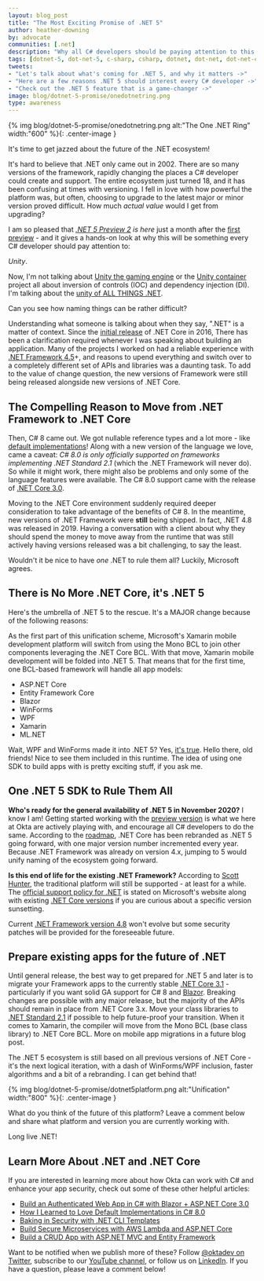 ```yaml
---
layout: blog_post
title: "The Most Exciting Promise of .NET 5"
author: heather-downing
by: advocate
communities: [.net]
description: "Why all C# developers should be paying attention to this upgrade release in November 2020."
tags: [dotnet-5, dot-net-5, c-sharp, csharp, dotnet, dot-net, dot-net-core]
tweets:
- "Let's talk about what's coming for .NET 5, and why it matters ->"
- "Here are a few reasons .NET 5 should interest every C# developer ->"
- "Check out the .NET 5 feature that is a game-changer ->"
image: blog/dotnet-5-promise/onedotnetring.png
type: awareness
---
```


{% img blog/dotnet-5-promise/onedotnetring.png alt:"The One .NET Ring" width:"600" %}{: .center-image }

It's time to get jazzed about the future of the .NET ecosystem!

It's hard to believe that .NET only came out in 2002. There are so many versions of the framework, rapidly changing the places a C# developer could create and support. The entire ecosystem just turned 18, and it has been confusing at times with versioning. I fell in love with how powerful the platform was, but often, choosing to upgrade to the latest major or minor version proved difficult. How much *actual value* would I get from upgrading?

I am so pleased that *[.NET 5 Preview 2](https://devblogs.microsoft.com/dotnet/announcing-net-5-0-preview-2/) is here* just a month after the [first preview](https://devblogs.microsoft.com/dotnet/announcing-net-5-0-preview-1/) - and it gives a hands-on look at why this will be something every C# developer should pay attention to:

*Unity*.

Now, I'm not talking about [Unity the gaming engine](https://unity3d.com/learning-c-sharp-in-unity-for-beginners) or the [Unity container](https://github.com/unitycontainer) project all about inversion of controls (IOC) and dependency injection (DI). I'm talking about the [unity of ALL THINGS .NET](https://devblogs.microsoft.com/dotnet/introducing-net-5/).

Can you see how naming things can be rather difficult?

Understanding what someone is talking about when they say, ".NET" is a matter of context. Since the [initial release](https://en.wikipedia.org/wiki/.NET_Core) of .NET Core in 2016, There has been a clarification required whenever I was speaking about building an application. Many of the projects I worked on had a reliable experience with [.NET Framework 4.5](https://en.wikipedia.org/wiki/.NET_Framework_version_history#.NET_Framework_4.5)+, and reasons to upend everything and switch over to a completely different set of APIs and libraries was a daunting task. To add to the value of change question, the new versions of Framework were still being released alongside new versions of .NET Core.

## The Compelling Reason to Move from .NET Framework to .NET Core

Then, C# 8 came out. We got nullable reference types and a lot more - like [default implementations](/blog/2020/01/10/default-implementation-csharp)! Along with a new version of the language we love, came a caveat: *C# 8.0 is only officially supported on frameworks implementing .NET Standard 2.1* (which the .NET Framework will never do). So while it might work, there might also be problems and only some of the language features were available. The C# 8.0 support came with the release of [.NET Core 3.0](https://www.youtube.com/watch?v=XA7T_pzG6S4).

Moving to the .NET Core environment suddenly required deeper consideration to take advantage of the benefits of C# 8. In the meantime, new versions of .NET Framework were **still** being shipped. In fact, .NET 4.8 was released in 2019. Having a conversation with a client about why they should spend the money to move away from the runtime that was still actively having versions released was a bit challenging, to say the least.

Wouldn't it be nice to have *one* .NET to rule them all? Luckily, Microsoft agrees.

## There is No More .NET Core, it's .NET 5

Here's the umbrella of .NET 5 to the rescue. It's a MAJOR change because of the following reasons:

As the first part of this unification scheme, Microsoft's Xamarin mobile development platform will switch from using the Mono BCL to join other components leveraging the .NET Core BCL. With that move, Xamarin mobile development will be folded into .NET 5. That means that for the first time, one BCL-based framework will handle all app models:

* ASP.NET Core
* Entity Framework Core
* Blazor
* WinForms
* WPF
* Xamarin
* ML.NET

Wait, WPF and WinForms made it into .NET 5? Yes, [it's true](https://dotnet.microsoft.com/download/dotnet/5.0). Hello there, old friends! Nice to see them included in this runtime. The idea of using one SDK to build apps with is pretty exciting stuff, if you ask me.

## One .NET 5 SDK to Rule Them All

**Who's ready for the general availability of .NET 5 in November 2020?** I know I am! Getting started working with the [preview version](https://dotnet.microsoft.com/download/dotnet/5.0) is what we here at Okta are actively playing with, and encourage all C# developers to do the same. According to the [roadmap](https://github.com/dotnet/core/blob/master/roadmap.md), .NET Core has been rebranded as .NET 5 going forward, with one major version number incremented every year. Because .NET Framework was already on version 4.x, jumping to 5 would unify naming of the ecosystem going forward.

**Is this end of life for the existing .NET Framework?** According to [Scott Hunter](https://devblogs.microsoft.com/dotnet/announcing-net-5-0-preview-1/#comment-4987), the traditional platform will still be supported - at least for a while. The [official support policy for .NET](https://dotnet.microsoft.com/platform/support/policy/dotnet-framework) is stated on Microsoft's website along with existing [.NET Core versions](https://dotnet.microsoft.com/platform/support/policy/dotnet-core) if you are curious about a specific version sunsetting.

Current [.NET Framework version 4.8](https://dotnet.microsoft.com/download/dotnet-framework) won't evolve but some security patches will be provided for the foreseeable future.

## Prepare existing apps for the future of .NET

Until general release, the best way to get prepared for .NET 5 and later is to migrate your Framework apps to the currently stable [.NET Core 3.1](https://dotnet.microsoft.com/download/dotnet-core/3.1) - particularly if you want solid GA support for C# 8 and [Blazor](https://docs.microsoft.com/en-us/aspnet/core/blazor/?view=aspnetcore-3.1). Breaking changes are possible with any major release, but the majority of the APIs should remain in place from .NET Core 3.x. Move your class libraries to [.NET Standard 2.1](https://github.com/dotnet/standard/blob/master/docs/versions/netstandard2.1.md) if possible to help future-proof your transition. When it comes to Xamarin, the compiler will move from the Mono BCL (base class library) to .NET Core BCL. More on mobile app migrations in a future blog post.

The .NET 5 ecosystem is still based on all previous versions of .NET Core - it's the next logical iteration, with a dash of WinForms/WPF inclusion, faster algorithms and a bit of a rebranding. I can get behind that!

{% img blog/dotnet-5-promise/dotnet5platform.png alt:"Unification" width:"800" %}{: .center-image }

What do you think of the future of this platform? Leave a comment below and share what platform and version you are currently working with.

Long live .NET!

## Learn More About .NET and .NET Core

If you are interested in learning more about how Okta can work with C# and enhance your app security, check out some of these other helpful articles:

* [Build an Authenticated Web App in C# with Blazor + ASP.NET Core 3.0](/blog/2019/10/16/csharp-blazor-authentication)
* [How I Learned to Love Default Implementations in C# 8.0](/blog/2020/01/10/default-implementation-csharp)
* [Baking in Security with .NET CLI Templates](/blog/2020/04/01/cli-dotnet-templates-dotnet-core-templates)
* [Build Secure Microservices with AWS Lambda and ASP.NET Core](/blog/2019/03/21/build-secure-microservices-with-aspnet-core)
* [Build a CRUD App with ASP.NET MVC and Entity Framework](/blog/2019/03/11/build-a-crud-app-with-aspnet-mvc-and-entity-framework)

Want to be notified when we publish more of these? Follow [@oktadev on Twitter](https://twitter.com/oktadev), subscribe to our [YouTube channel](https://youtube.com/c/oktadev), or follow us on [LinkedIn](https://www.linkedin.com/company/oktadev/). If you have a question, please leave a comment below!
